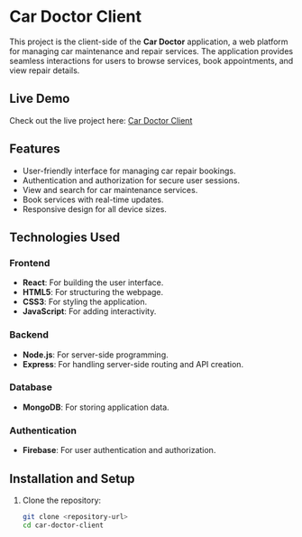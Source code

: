 # Car Doctor Client

This project is the client-side of the **Car Doctor** application, a web platform for managing car maintenance and repair services. The application provides seamless interactions for users to browse services, book appointments, and view repair details.

## Live Demo

Check out the live project here: [Car Doctor Client](https://mohammadpur-hospital-magura.netlify.app)

## Features

- User-friendly interface for managing car repair bookings.
- Authentication and authorization for secure user sessions.
- View and search for car maintenance services.
- Book services with real-time updates.
- Responsive design for all device sizes.

## Technologies Used

### Frontend
- **React**: For building the user interface.
- **HTML5**: For structuring the webpage.
- **CSS3**: For styling the application.
- **JavaScript**: For adding interactivity.

### Backend
- **Node.js**: For server-side programming.
- **Express**: For handling server-side routing and API creation.

### Database
- **MongoDB**: For storing application data.

### Authentication
- **Firebase**: For user authentication and authorization.

## Installation and Setup

1. Clone the repository:
   ```bash
   git clone <repository-url>
   cd car-doctor-client
